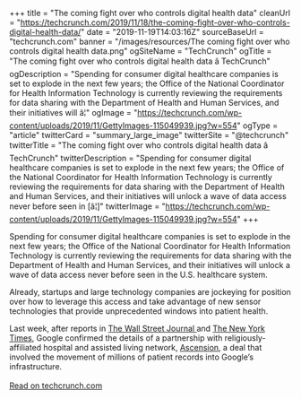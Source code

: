 +++ 
title = "The coming fight over who controls digital health data"
cleanUrl = "https://techcrunch.com/2019/11/18/the-coming-fight-over-who-controls-digital-health-data/"
date = "2019-11-19T14:03:16Z"
sourceBaseUrl = "techcrunch.com"
banner = "/images/resources/The coming fight over who controls digital health data.png"
ogSiteName = "TechCrunch"
ogTitle = "The coming fight over who controls digital health data â TechCrunch"
ogDescription = "Spending for consumer digital healthcare companies is set to explode in the next few years; the Office of the National Coordinator for Health Information Technology is currently reviewing the requirements for data sharing with the Department of Health and Human Services, and their initiatives will â¦"
ogImage = "https://techcrunch.com/wp-content/uploads/2019/11/GettyImages-115049939.jpg?w=554"
ogType = "article"
twitterCard = "summary_large_image"
twitterSite = "@techcrunch"
twitterTitle = "The coming fight over who controls digital health data â TechCrunch"
twitterDescription = "Spending for consumer digital healthcare companies is set to explode in the next few years; the Office of the National Coordinator for Health Information Technology is currently reviewing the requirements for data sharing with the Department of Health and Human Services, and their initiatives will unlock a wave of data access never before seen in [â¦]"
twitterImage = "https://techcrunch.com/wp-content/uploads/2019/11/GettyImages-115049939.jpg?w=554"
+++
<p>Spending for consumer digital healthcare companies is set to explode in the next few years; the Office of the National Coordinator for Health Information Technology is currently reviewing the requirements for data sharing with the Department of Health and Human Services, and their initiatives will unlock a wave of data access never before seen in the U.S. healthcare system.</p><p>Already, startups and large technology companies are jockeying for position over how to leverage this access and take advantage of new sensor technologies that provide unprecedented windows into patient health.</p><p>Last week, after reports in <a href="https://www.wsj.com/articles/google-s-secret-project-nightingale-gathers-personal-health-data-on-millions-of-americans-11573496790?mod=hp_lead_pos1">The Wall Street Journal </a>and <a href="https://www.nytimes.com/2019/11/11/business/google-ascension-health-data.html">The New York Times</a>, Google confirmed the details of a partnership with religiously-affiliated hospital and assisted living network, <a href="https://www.ascension.org/">Ascension</a>, a deal that involved the movement of millions of patient records into Google’s infrastructure.<br><br><a href="https://techcrunch.com/2019/11/18/the-coming-fight-over-who-controls-digital-health-data/">Read on techcrunch.com</a><br>&nbsp;</p>
